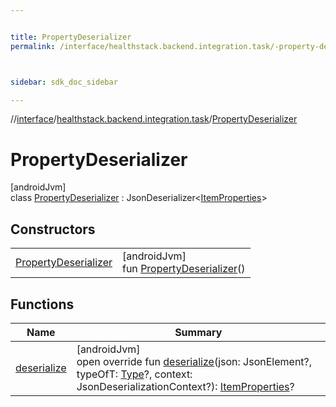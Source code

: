 ```yaml
---


title: PropertyDeserializer
permalink: /interface/healthstack.backend.integration.task/-property-deserializer/index.html



sidebar: sdk_doc_sidebar

---
```



//[interface](/bi_interface.html)/[healthstack.backend.integration.task](../index.html)/[PropertyDeserializer](index.html)



# PropertyDeserializer



[androidJvm]\
class [PropertyDeserializer](index.html) : JsonDeserializer&lt;[ItemProperties](../-item-properties/index.html)&gt;



## Constructors


| | |
|---|---|
| [PropertyDeserializer](-property-deserializer.html) | [androidJvm]<br>fun [PropertyDeserializer](-property-deserializer.html)() |


## Functions


| Name | Summary |
|---|---|
| [deserialize](deserialize.html) | [androidJvm]<br>open override fun [deserialize](deserialize.html)(json: JsonElement?, typeOfT: [Type](https://developer.android.com/reference/kotlin/java/lang/reflect/Type.html)?, context: JsonDeserializationContext?): [ItemProperties](../-item-properties/index.html)? |



